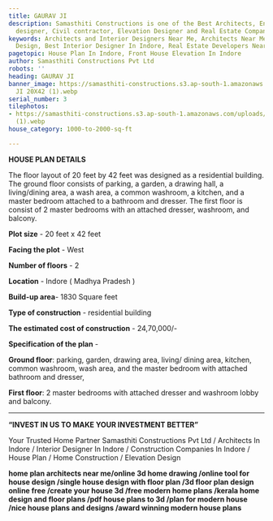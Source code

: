 ```yaml
---
title: GAURAV JI
description: Samasthiti Constructions is one of the Best Architects, Engineer, Interior
  designer, Civil contractor, Elevation Designer and Real Estate Companies in Indore.
keywords: Architects and Interior Designers Near Me, Architects Near Me, Bedroom Interior
  Design, Best Interior Designer In Indore, Real Estate Developers Near Me
pagetopic: House Plan In Indore, Front House Elevation In Indore
author: Samasthiti Constructions Pvt Ltd
robots: ''
heading: GAURAV JI
banner_image: https://samasthiti-constructions.s3.ap-south-1.amazonaws.com/uploads/GAURAV
  JI 20X42 (1).webp
serial_number: 3
tilephotos:
- https://samasthiti-constructions.s3.ap-south-1.amazonaws.com/uploads/GAURAV JI 20X42
  (1).webp
house_category: 1000-to-2000-sq-ft

---
```

**HOUSE PLAN DETAILS**

The floor layout of 20 feet by 42 feet was designed as a residential building. The ground floor consists of parking, a garden, a drawing hall, a living/dining area, a wash area, a common washroom, a kitchen, and a master bedroom attached to a bathroom and dresser. The first floor is consist of 2 master bedrooms with an attached dresser, washroom, and balcony.

**Plot size** - 20 feet x 42 feet

**Facing the plot** - West

**Number of floors** - 2

**Location** - Indore ( Madhya Pradesh )

**Build-up area**- 1830 Square feet

**Type of construction** - residential building

**The estimated cost of construction** - 24,70,000/-

**Specification of the plan** -

**Ground floor**: parking, garden, drawing area, living/ dining area, kitchen, common washroom, wash area, and the master bedroom with attached bathroom and dresser,

**First floor**: 2 master bedrooms with attached dresser and washroom lobby and balcony.

***

**“INVEST IN US TO MAKE YOUR INVESTMENT BETTER”**

Your Trusted Home Partner Samasthiti Constructions Pvt Ltd / Architects In Indore / Interior Designer In Indore / Construction Companies In Indore / House Plan / Home Construction / Elevation Design

**home plan architects near me/online 3d home drawing /online tool for house design /single house design with floor plan /3d floor plan design online free /create your house 3d /free modern home plans /kerala home design and floor plans /pdf house plans to 3d /plan for modern house /nice house plans and designs /award winning modern house plans**